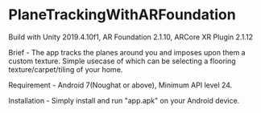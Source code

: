 # PlaneTrackingWithARFoundation
Build with Unity 2019.4.10f1, AR Foundation 2.1.10, ARCore XR Plugin 2.1.12

Brief - The app tracks the planes around you and imposes upon them a custom texture. Simple usecase of which can be selecting a flooring texture/carpet/tiling of your home.

Requirement - Android 7(Noughat or above), Minimum API level 24.

Installation -  Simply install and run "app.apk" on your Android device.
